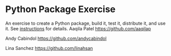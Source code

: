# Python Package Exercise

An exercise to create a Python package, build it, test it, distribute it, and use it. See [instructions](./instructions.md) for details.
Aaqila Patel 
https://github.com/aaqilap

Andy Cabindol 
https://github.com/andycabindol

Lina Sanchez 
https://github.com/linahsan

